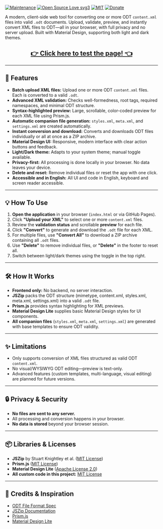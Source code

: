 [![Maintenance](https://img.shields.io/badge/Maintained%3F-yes-green.svg)](https://github.com/R0mb0/xml2odt-web)
[![Open Source Love svg3](https://badges.frapsoft.com/os/v3/open-source.svg?v=103)](https://github.com/R0mb0/xml2odt-web)
[![MIT](https://img.shields.io/badge/License-MIT-blue.svg)](https://opensource.org/license/mit)
[![Donate](https://img.shields.io/badge/PayPal-Donate%20to%20Author-blue.svg)](http://paypal.me/R0mb0)

A modern, client-side web tool for converting one or more ODT `content.xml` files into valid `.odt` documents. Upload, validate, preview, and instantly convert XML files to ODT—all in your browser, with full privacy and no server upload. Built with Material Design, supporting both light and dark themes.

<div align="center">

## [👉 Click here to test the page! 👈](https://r0mb0.github.io/xml2odt_Web/)

<!-- Add screenshots here if available -->
<!--
[![example 1](https://github.com/R0mb0/xml2odt-web/blob/main/ReadMe_Imgs/example1.png)](https://r0mb0.github.io/xml2odt-web/index.html)
[![example 2](https://github.com/R0mb0/xml2odt-web/blob/main/ReadMe_Imgs/example2.png)](https://r0mb0.github.io/xml2odt-web/index.html)
-->

</div>

---

## 🚀 Features

- **Batch upload XML files:** Upload one or more ODT `content.xml` files. Each is converted to a valid `.odt`.
- **Advanced XML validation:** Checks well-formedness, root tags, required namespaces, and minimal ODT structure.
- **Syntax-highlighted preview:** Large, scrollable, color-coded preview for each XML file using Prism.js.
- **Automatic companion file generation:** `styles.xml`, `meta.xml`, and `settings.xml` are created automatically.
- **Instant conversion and download:** Converts and downloads ODT files individually or all at once as a ZIP archive.
- **Material Design UI:** Responsive, modern interface with clear action buttons and feedback.
- **Light/Dark theme:** Adapts to your system theme; manual toggle available.
- **Privacy-first:** All processing is done locally in your browser. No data leaves your device.
- **Delete and reset:** Remove individual files or reset the app with one click.
- **Accessible and in English:** All UI and code in English, keyboard and screen reader accessible.

---

## 💡 How To Use

1. **Open the application** in your browser (`index.html` or via GitHub Pages).
2. Click **"Upload your XML"** to select one or more `content.xml` files.
3. Review the **validation status** and scrollable **preview** for each file.
4. Click **"Convert"** to generate and download the `.odt` file for each XML.
5. For multiple files, use **"Convert All"** to download a ZIP archive containing all `.odt` files.
6. Use **"Delete"** to remove individual files, or **"Delete"** in the footer to reset all.
7. Switch between light/dark themes using the toggle in the top right.

---

## 🛠️ How It Works

- **Frontend only:** No backend, no server interaction.
- **JSZip** packs the ODT structure (mimetype, content.xml, styles.xml, meta.xml, settings.xml) into a valid `.odt` file.
- **Prism.js** provides syntax highlighting for XML previews.
- **Material Design Lite** supplies basic Material Design styles for UI components.
- **All companion files** (`styles.xml`, `meta.xml`, `settings.xml`) are generated with base templates to ensure ODT validity.

---

## ✨ Limitations

- Only supports conversion of XML files structured as valid ODT `content.xml`.
- No visual/WYSIWYG ODT editing—preview is text-only.
- Advanced features (custom templates, multi-language, visual editing) are planned for future versions.

---

## 🔒 Privacy & Security

- **No files are sent to any server.**
- All processing and conversion happens in your browser.
- **No data is stored** beyond your browser session.

---

## 📦 Libraries & Licenses

- **JSZip** by Stuart Knightley et al. ([MIT License](https://github.com/Stuk/jszip/blob/main/LICENSE.markdown))
- **Prism.js** ([MIT License](https://github.com/PrismJS/prism/blob/main/LICENSE))
- **Material Design Lite** ([Apache License 2.0](https://github.com/google/material-design-lite/blob/master/LICENSE))
- **All custom code in this project:** [MIT License](LICENSE)

---

## 🙏 Credits & Inspiration

- [ODT File Format Spec](https://docs.oasis-open.org/office/v1.2/OpenDocument-v1.2-part1.html)
- [JSZip Documentation](https://stuk.github.io/jszip/)
- [Prism.js](https://prismjs.com/)
- [Material Design Lite](https://getmdl.io/)
